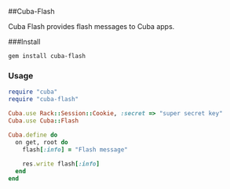 ##Cuba-Flash

Cuba Flash provides flash messages to Cuba apps.

###Install

```
gem install cuba-flash
```

### Usage

```Ruby
require "cuba"
require "cuba-flash"

Cuba.use Rack::Session::Cookie, :secret => "super secret key"
Cuba.use Cuba::Flash

Cuba.define do
  on get, root do
    flash[:info] = "Flash message"
    
    res.write flash[:info]
  end
end
```
